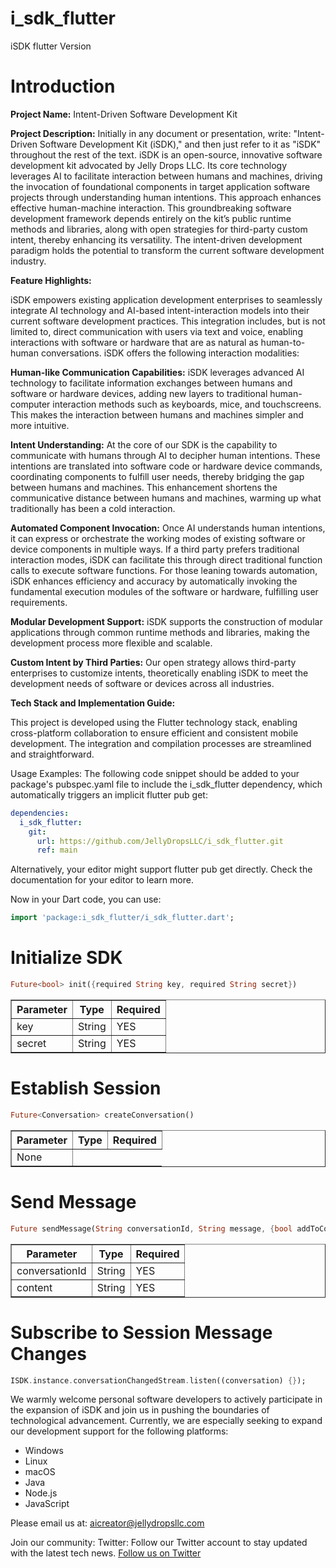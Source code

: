 # i_sdk_flutter

iSDK flutter Version

# Introduction

**Project Name:**
Intent-Driven Software Development Kit

**Project Description:**
Initially in any document or presentation, write: "Intent-Driven Software Development Kit (iSDK)," and then just refer to it as "iSDK" throughout the rest of the text. iSDK is an open-source, innovative software development kit advocated by Jelly Drops LLC. Its core technology leverages AI to facilitate interaction between humans and machines, driving the invocation of foundational components in target application software projects through understanding human intentions. This approach enhances effective human-machine interaction. This groundbreaking software development framework depends entirely on the kit’s public runtime methods and libraries, along with open strategies for third-party custom intent, thereby enhancing its versatility. The intent-driven development paradigm holds the potential to transform the current software development industry.


**Feature Highlights:**

iSDK empowers existing application development enterprises to seamlessly integrate AI technology and AI-based intent-interaction models into their current software development practices. This integration includes, but is not limited to, direct communication with users via text and voice, enabling interactions with software or hardware that are as natural as human-to-human conversations. iSDK offers the following interaction modalities:

**Human-like Communication Capabilities:** iSDK leverages advanced AI technology to facilitate information exchanges between humans and software or hardware devices, adding new layers to traditional human-computer interaction methods such as keyboards, mice, and touchscreens. This makes the interaction between humans and machines simpler and more intuitive.

**Intent Understanding:** At the core of our SDK is the capability to communicate with humans through AI to decipher human intentions. These intentions are translated into software code or hardware device commands, coordinating components to fulfill user needs, thereby bridging the gap between humans and machines. This enhancement shortens the communicative distance between humans and machines, warming up what traditionally has been a cold interaction.

**Automated Component Invocation:** Once AI understands human intentions, it can express or orchestrate the working modes of existing software or device components in multiple ways. If a third party prefers traditional interaction modes, iSDK can facilitate this through direct traditional function calls to execute software functions. For those leaning towards automation, iSDK enhances efficiency and accuracy by automatically invoking the fundamental execution modules of the software or hardware, fulfilling user requirements.

**Modular Development Support:** iSDK supports the construction of modular applications through common runtime methods and libraries, making the development process more flexible and scalable.

**Custom Intent by Third Parties:** Our open strategy allows third-party enterprises to customize intents, theoretically enabling iSDK to meet the development needs of software or devices across all industries.


**Tech Stack and Implementation Guide:**

This project is developed using the Flutter technology stack, enabling cross-platform collaboration to ensure efficient and consistent mobile development. The integration and compilation processes are streamlined and straightforward.

Usage Examples:
The following code snippet should be added to your package's pubspec.yaml file to include the i_sdk_flutter dependency, which automatically triggers an implicit flutter pub get:

```yaml
dependencies:
  i_sdk_flutter:
    git:
      url: https://github.com/JellyDropsLLC/i_sdk_flutter.git
      ref: main
```

Alternatively, your editor might support flutter pub get directly. Check the documentation for your editor to learn more.

Now in your Dart code, you can use:

```dart
import 'package:i_sdk_flutter/i_sdk_flutter.dart';
```


# Initialize SDK

```dart
Future<bool> init({required String key, required String secret})
```

<table border="1">
  <thead>
    <tr>
      <th>Parameter</th>
      <th>Type</th>
      <th>Required</th>
    </tr>
  </thead>
  <tbody>
    <tr>
      <td>key</td>
      <td>String</td>
      <td>YES</td>
    </tr>
    <tr>
      <td>secret</td>
      <td>String</td>
      <td>YES</td>
    </tr>
  </tbody>
</table>

# Establish Session

```dart
Future<Conversation> createConversation() 
```

<table border="1">
  <thead>
    <tr>
      <th>Parameter</th>
      <th>Type</th>
      <th>Required</th>
    </tr>
  </thead>
  <tbody>
    <tr>
      <td>None</td>
    </tr>

  </tbody>
</table>

# Send Message


```dart
Future sendMessage(String conversationId, String message, {bool addToConversation = true})
```

<table border="1">
  <thead>
    <tr>
      <th>Parameter</th>
      <th>Type</th>
      <th>Required</th>
    </tr>
  </thead>
  <tbody>
    <tr>
      <td>conversationId</td>
      <td>String</td>
      <td>YES</td>
    </tr>
    <tr>
      <td>content</td>
      <td>String</td>
      <td>YES</td>
    </tr>
  </tbody>
</table>

# Subscribe to Session Message Changes

```dart
ISDK.instance.conversationChangedStream.listen((conversation) {});
```

We warmly welcome personal software developers to actively participate in the expansion of iSDK and join us in pushing the boundaries of technological advancement. Currently, we are especially seeking to expand our development support for the following platforms:
- Windows
- Linux
- macOS
- Java
- Node.js
- JavaScript

Please email us at: aicreator@jellydropsllc.com

Join our community:
Twitter: Follow our Twitter account to stay updated with the latest tech news. [Follow us on Twitter](https://twitter.com/JellyDropsLLC)

